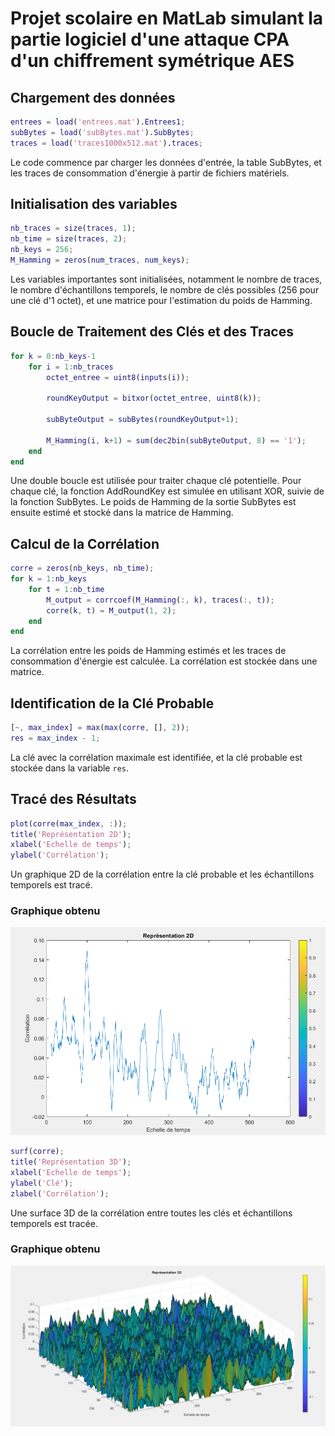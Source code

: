 # Projet scolaire en MatLab simulant la partie logiciel d'une attaque CPA d'un chiffrement symétrique AES

## Chargement des données
```matlab
entrees = load('entrees.mat').Entrees1;
subBytes = load('subBytes.mat').SubBytes;
traces = load('traces1000x512.mat').traces;
```
Le code commence par charger les données d'entrée, la table SubBytes, et les traces de consommation d'énergie à partir de fichiers matériels.  

## Initialisation des variables
```matlab
nb_traces = size(traces, 1);
nb_time = size(traces, 2);
nb_keys = 256; 
M_Hamming = zeros(num_traces, num_keys); 
```

Les variables importantes sont initialisées, notamment le nombre de traces, le nombre d'échantillons temporels, le nombre de clés possibles (256 pour une clé d'1 octet), et une matrice pour l'estimation du poids de Hamming.

## Boucle de Traitement des Clés et des Traces
```matlab
for k = 0:nb_keys-1
    for i = 1:nb_traces
        octet_entree = uint8(inputs(i));  
        
        roundKeyOutput = bitxor(octet_entree, uint8(k));
        
        subByteOutput = subBytes(roundKeyOutput+1); 
        
        M_Hamming(i, k+1) = sum(dec2bin(subByteOutput, 8) == '1'); 
    end
end
```
Une double boucle est utilisée pour traiter chaque clé potentielle. Pour chaque clé, la fonction AddRoundKey est simulée en utilisant XOR, suivie de la fonction SubBytes. Le poids de Hamming de la sortie SubBytes est ensuite estimé et stocké dans la matrice de Hamming.

## Calcul de la Corrélation
```matlab
corre = zeros(nb_keys, nb_time);
for k = 1:nb_keys
    for t = 1:nb_time
        M_output = corrcoef(M_Hamming(:, k), traces(:, t));
        corre(k, t) = M_output(1, 2);  
    end
end
```
La corrélation entre les poids de Hamming estimés et les traces de consommation d'énergie est calculée. La corrélation est stockée dans une matrice.

## Identification de la Clé Probable
```matlab
[~, max_index] = max(max(corre, [], 2));
res = max_index - 1;
```
La clé avec la corrélation maximale est identifiée, et la clé probable est stockée dans la variable ``res``.

## Tracé des Résultats
```matlab
plot(corre(max_index, :));
title('Représentation 2D');
xlabel('Echelle de temps');
ylabel('Corrélation');
```
Un graphique 2D de la corrélation entre la clé probable et les échantillons temporels est tracé.

### Graphique obtenu

![alt text](image.png)

```matlab
surf(corre);
title('Représentation 3D');
xlabel('Echelle de temps');
ylabel('Clé');
zlabel('Corrélation');
```
Une surface 3D de la corrélation entre toutes les clés et échantillons temporels est tracée.

### Graphique obtenu

![alt text](image-1.png)
